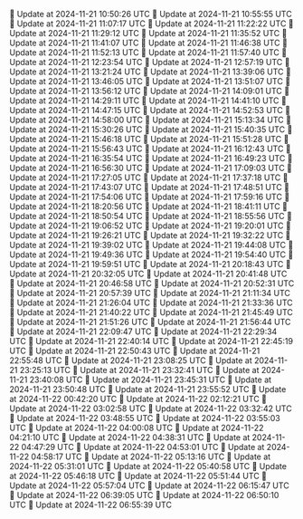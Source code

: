 🔄 Update at 2024-11-21 10:50:26 UTC
🔄 Update at 2024-11-21 10:55:55 UTC
🔄 Update at 2024-11-21 11:07:17 UTC
🔄 Update at 2024-11-21 11:22:22 UTC
🔄 Update at 2024-11-21 11:29:12 UTC
🔄 Update at 2024-11-21 11:35:52 UTC
🔄 Update at 2024-11-21 11:41:07 UTC
🔄 Update at 2024-11-21 11:46:38 UTC
🔄 Update at 2024-11-21 11:52:13 UTC
🔄 Update at 2024-11-21 11:57:40 UTC
🔄 Update at 2024-11-21 12:23:54 UTC
🔄 Update at 2024-11-21 12:57:19 UTC
🔄 Update at 2024-11-21 13:21:24 UTC
🔄 Update at 2024-11-21 13:39:06 UTC
🔄 Update at 2024-11-21 13:46:05 UTC
🔄 Update at 2024-11-21 13:51:07 UTC
🔄 Update at 2024-11-21 13:56:12 UTC
🔄 Update at 2024-11-21 14:09:01 UTC
🔄 Update at 2024-11-21 14:29:11 UTC
🔄 Update at 2024-11-21 14:41:10 UTC
🔄 Update at 2024-11-21 14:47:15 UTC
🔄 Update at 2024-11-21 14:52:53 UTC
🔄 Update at 2024-11-21 14:58:00 UTC
🔄 Update at 2024-11-21 15:13:34 UTC
🔄 Update at 2024-11-21 15:30:26 UTC
🔄 Update at 2024-11-21 15:40:35 UTC
🔄 Update at 2024-11-21 15:46:18 UTC
🔄 Update at 2024-11-21 15:51:28 UTC
🔄 Update at 2024-11-21 15:56:43 UTC
🔄 Update at 2024-11-21 16:12:43 UTC
🔄 Update at 2024-11-21 16:35:54 UTC
🔄 Update at 2024-11-21 16:49:23 UTC
🔄 Update at 2024-11-21 16:56:30 UTC
🔄 Update at 2024-11-21 17:09:03 UTC
🔄 Update at 2024-11-21 17:27:05 UTC
🔄 Update at 2024-11-21 17:37:18 UTC
🔄 Update at 2024-11-21 17:43:07 UTC
🔄 Update at 2024-11-21 17:48:51 UTC
🔄 Update at 2024-11-21 17:54:06 UTC
🔄 Update at 2024-11-21 17:59:16 UTC
🔄 Update at 2024-11-21 18:20:56 UTC
🔄 Update at 2024-11-21 18:41:11 UTC
🔄 Update at 2024-11-21 18:50:54 UTC
🔄 Update at 2024-11-21 18:55:56 UTC
🔄 Update at 2024-11-21 19:06:52 UTC
🔄 Update at 2024-11-21 19:20:01 UTC
🔄 Update at 2024-11-21 19:26:21 UTC
🔄 Update at 2024-11-21 19:32:22 UTC
🔄 Update at 2024-11-21 19:39:02 UTC
🔄 Update at 2024-11-21 19:44:08 UTC
🔄 Update at 2024-11-21 19:49:36 UTC
🔄 Update at 2024-11-21 19:54:40 UTC
🔄 Update at 2024-11-21 19:59:51 UTC
🔄 Update at 2024-11-21 20:18:43 UTC
🔄 Update at 2024-11-21 20:32:05 UTC
🔄 Update at 2024-11-21 20:41:48 UTC
🔄 Update at 2024-11-21 20:46:58 UTC
🔄 Update at 2024-11-21 20:52:31 UTC
🔄 Update at 2024-11-21 20:57:39 UTC
🔄 Update at 2024-11-21 21:11:34 UTC
🔄 Update at 2024-11-21 21:26:04 UTC
🔄 Update at 2024-11-21 21:33:36 UTC
🔄 Update at 2024-11-21 21:40:22 UTC
🔄 Update at 2024-11-21 21:45:49 UTC
🔄 Update at 2024-11-21 21:51:26 UTC
🔄 Update at 2024-11-21 21:56:44 UTC
🔄 Update at 2024-11-21 22:09:47 UTC
🔄 Update at 2024-11-21 22:29:34 UTC
🔄 Update at 2024-11-21 22:40:14 UTC
🔄 Update at 2024-11-21 22:45:19 UTC
🔄 Update at 2024-11-21 22:50:43 UTC
🔄 Update at 2024-11-21 22:55:48 UTC
🔄 Update at 2024-11-21 23:08:25 UTC
🔄 Update at 2024-11-21 23:25:13 UTC
🔄 Update at 2024-11-21 23:32:41 UTC
🔄 Update at 2024-11-21 23:40:08 UTC
🔄 Update at 2024-11-21 23:45:31 UTC
🔄 Update at 2024-11-21 23:50:48 UTC
🔄 Update at 2024-11-21 23:55:52 UTC
🔄 Update at 2024-11-22 00:42:20 UTC
🔄 Update at 2024-11-22 02:12:21 UTC
🔄 Update at 2024-11-22 03:02:58 UTC
🔄 Update at 2024-11-22 03:32:42 UTC
🔄 Update at 2024-11-22 03:48:55 UTC
🔄 Update at 2024-11-22 03:55:03 UTC
🔄 Update at 2024-11-22 04:00:08 UTC
🔄 Update at 2024-11-22 04:21:10 UTC
🔄 Update at 2024-11-22 04:38:31 UTC
🔄 Update at 2024-11-22 04:47:29 UTC
🔄 Update at 2024-11-22 04:53:01 UTC
🔄 Update at 2024-11-22 04:58:17 UTC
🔄 Update at 2024-11-22 05:13:16 UTC
🔄 Update at 2024-11-22 05:31:01 UTC
🔄 Update at 2024-11-22 05:40:58 UTC
🔄 Update at 2024-11-22 05:46:18 UTC
🔄 Update at 2024-11-22 05:51:44 UTC
🔄 Update at 2024-11-22 05:57:04 UTC
🔄 Update at 2024-11-22 06:15:47 UTC
🔄 Update at 2024-11-22 06:39:05 UTC
🔄 Update at 2024-11-22 06:50:10 UTC
🔄 Update at 2024-11-22 06:55:39 UTC
